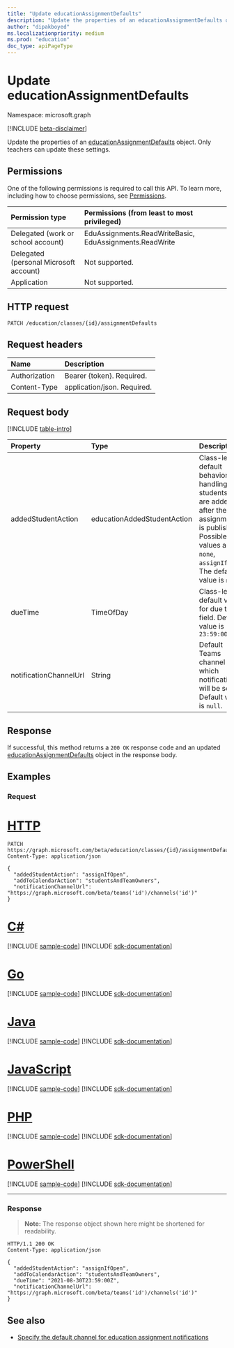 ```yaml
---
title: "Update educationAssignmentDefaults"
description: "Update the properties of an educationAssignmentDefaults object."
author: "dipakboyed"
ms.localizationpriority: medium
ms.prod: "education"
doc_type: apiPageType
---
```


# Update educationAssignmentDefaults
Namespace: microsoft.graph

[!INCLUDE [beta-disclaimer](../../includes/beta-disclaimer.md)]

Update the properties of an [educationAssignmentDefaults](../resources/educationassignmentdefaults.md) object. Only teachers can update these settings.

## Permissions
One of the following permissions is required to call this API. To learn more, including how to choose permissions, see [Permissions](/graph/permissions-reference).

|Permission type|Permissions (from least to most privileged)|
|:---|:---|
|Delegated (work or school account) |  EduAssignments.ReadWriteBasic, EduAssignments.ReadWrite  |
|Delegated (personal Microsoft account) |  Not supported.  |
|Application | Not supported. |

## HTTP request

<!-- {
  "blockType": "ignored"
}
-->
``` http
PATCH /education/classes/{id}/assignmentDefaults
```

## Request headers
|Name|Description|
|:---|:---|
|Authorization|Bearer {token}. Required.|
|Content-Type|application/json. Required.|

## Request body
[!INCLUDE [table-intro](../../includes/update-property-table-intro.md)]

|Property|Type|Description|
|:---|:---|:---|
|addedStudentAction|educationAddedStudentAction|Class-level default behavior for handling students who are added after the assignment is published. Possible values are: `none`, `assignIfOpen`. The default value is `none`.|
|dueTime|TimeOfDay|Class-level default value for due time field. Default value is `23:59:00`|
|notificationChannelUrl|String|Default Teams channel to which notifications will be sent. Default value is `null`.|



## Response

If successful, this method returns a `200 OK` response code and an updated [educationAssignmentDefaults](../resources/educationassignmentdefaults.md) object in the response body.

## Examples

### Request

# [HTTP](#tab/http)
<!-- {
  "blockType": "request",
  "name": "update_educationassignmentdefaults"
}
-->
``` http
PATCH https://graph.microsoft.com/beta/education/classes/{id}/assignmentDefaults
Content-Type: application/json

{
  "addedStudentAction": "assignIfOpen",
  "addToCalendarAction": "studentsAndTeamOwners",
  "notificationChannelUrl": "https://graph.microsoft.com/beta/teams('id')/channels('id')"
}
```

# [C#](#tab/csharp)
[!INCLUDE [sample-code](../includes/snippets/csharp/update-educationassignmentdefaults-csharp-snippets.md)]
[!INCLUDE [sdk-documentation](../includes/snippets/snippets-sdk-documentation-link.md)]

# [Go](#tab/go)
[!INCLUDE [sample-code](../includes/snippets/go/update-educationassignmentdefaults-go-snippets.md)]
[!INCLUDE [sdk-documentation](../includes/snippets/snippets-sdk-documentation-link.md)]

# [Java](#tab/java)
[!INCLUDE [sample-code](../includes/snippets/java/update-educationassignmentdefaults-java-snippets.md)]
[!INCLUDE [sdk-documentation](../includes/snippets/snippets-sdk-documentation-link.md)]

# [JavaScript](#tab/javascript)
[!INCLUDE [sample-code](../includes/snippets/javascript/update-educationassignmentdefaults-javascript-snippets.md)]
[!INCLUDE [sdk-documentation](../includes/snippets/snippets-sdk-documentation-link.md)]

# [PHP](#tab/php)
[!INCLUDE [sample-code](../includes/snippets/php/update-educationassignmentdefaults-php-snippets.md)]
[!INCLUDE [sdk-documentation](../includes/snippets/snippets-sdk-documentation-link.md)]

# [PowerShell](#tab/powershell)
[!INCLUDE [sample-code](../includes/snippets/powershell/update-educationassignmentdefaults-powershell-snippets.md)]
[!INCLUDE [sdk-documentation](../includes/snippets/snippets-sdk-documentation-link.md)]

---

### Response
>**Note:** The response object shown here might be shortened for readability.
<!-- {
  "blockType": "response",
  "truncated": true,
  "@odata.type": "microsoft.graph.educationAssignmentDefaults"
}
-->
``` http
HTTP/1.1 200 OK
Content-Type: application/json

{
  "addedStudentAction": "assignIfOpen",
  "addToCalendarAction": "studentsAndTeamOwners",
  "dueTime": "2021-08-30T23:59:00Z",
  "notificationChannelUrl": "https://graph.microsoft.com/beta/teams('id')/channels('id')"
}
```
## See also

* [Specify the default channel for education assignment notifications](/graph/education-build-notificationchannelurl)
